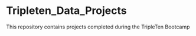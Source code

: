 # Tripleten_Data_Projects
This repository contains projects completed during the TripleTen Bootcamp
